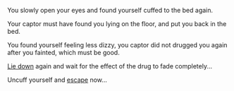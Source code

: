 You slowly open your eyes and found yourself cuffed to the bed again.

Your captor must have found you lying on the floor, and put you back in the bed.

You found yourself feeling less dizzy, you captor did not drugged you again after you fainted, which must be good.

[Lie down](wait/wait.md) again and wait for the effect of the drug to fade completely...

Uncuff yourself and [escape](escape/escape.md) now...
